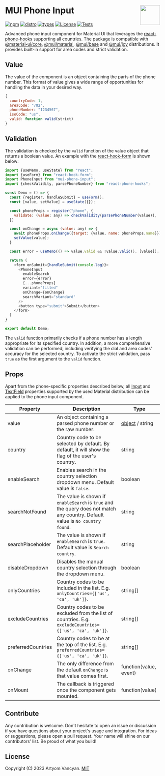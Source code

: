 # MUI Phone Input <img src="https://github.com/typesnippet.png" align="right" height="64" />

[![npm](https://img.shields.io/npm/v/mui-phone-input)](https://www.npmjs.com/package/mui-phone-input)
[![distro](https://img.shields.io/badge/distro-core%20|%20material%20|%20base%20|%20joy-blue)](https://mui.com/)
[![types](https://img.shields.io/npm/types/mui-phone-input)](https://www.npmjs.com/package/mui-phone-input)
[![License](https://img.shields.io/npm/l/mui-phone-input)](https://github.com/typesnippet/mui-phone-input/blob/master/LICENSE)
[![Tests](https://github.com/typesnippet/mui-phone-input/actions/workflows/tests.yml/badge.svg)](https://github.com/typesnippet/mui-phone-input/actions/workflows/tests.yml)

Advanced phone input component for Material UI that leverages the [react-phone-hooks](https://www.npmjs.com/package/react-phone-hooks) supporting all countries. The package is compatible with [@material-ui/core](https://v4.mui.com/), [@mui/material](https://mui.com/), [@mui/base](https://mui.com/base-ui/getting-started/) and [@mui/joy](https://mui.com/joy-ui/getting-started/) distributions. It provides built-in support for area codes and strict validation.

## Value

The value of the component is an object containing the parts of the phone number. This format of value gives a wide range of opportunities for handling the data in your desired way.

```javascript
{
  countryCode: 1,
  areaCode: "702",
  phoneNumber: "1234567",
  isoCode: "us",
  valid: function valid(strict)
}
```

## Validation

The validation is checked by the `valid` function of the value object that returns a boolean value. An example with the [react-hook-form](https://www.npmjs.com/package/react-hook-form) is shown below:

```javascript
import {useMemo, useState} from "react";
import {useForm} from "react-hook-form";
import PhoneInput from "mui-phone-input";
import {checkValidity, parsePhoneNumber} from "react-phone-hooks";

const Demo = () => {
  const {register, handleSubmit} = useForm();
  const [value, setValue] = useState({});

  const phoneProps = register("phone", {
    validate: (value: any) => checkValidity(parsePhoneNumber(value)),
  })

  const onChange = async (value: any) => {
    await phoneProps.onChange({target: {value, name: phoneProps.name}});
    setValue(value);
  }

  const error = useMemo(() => value.valid && !value.valid(), [value]);

  return (
    <form onSubmit={handleSubmit(console.log)}>
      <PhoneInput
        enableSearch
        error={error}
        {...phoneProps}
        variant="filled"
        onChange={onChange}
        searchVariant="standard"
      />
      <button type="submit">Submit</button>
    </form>
  )
}

export default Demo;
```

The `valid` function primarily checks if a phone number has a length appropriate for its specified country. In addition, a more comprehensive validation can be performed, including verifying the dial and area codes' accuracy for the selected country. To activate the strict validation, pass `true` as the first argument to the `valid` function.

## Props

Apart from the phone-specific properties described below, all [Input](https://mui.com/material-ui/api/input/#props) and [TextField](https://mui.com/material-ui/api/text-field/#props) properties supported by the used Material distribution can be applied to the phone input component.

| Property           | Description                                                                                                                   | Type                      |
|--------------------|-------------------------------------------------------------------------------------------------------------------------------|---------------------------|
| value              | An object containing a parsed phone number or the raw number.                                                                 | [object](#value) / string |
| country            | Country code to be selected by default. By default, it will show the flag of the user's country.                              | string                    |
| enableSearch       | Enables search in the country selection dropdown menu. Default value is `false`.                                              | boolean                   |
| searchNotFound     | The value is shown if `enableSearch` is `true` and the query does not match any country. Default value is `No country found`. | string                    |
| searchPlaceholder  | The value is shown if `enableSearch` is `true`. Default value is `Search country`.                                            | string                    |
| disableDropdown    | Disables the manual country selection through the dropdown menu.                                                              | boolean                   |
| onlyCountries      | Country codes to be included in the list. E.g. `onlyCountries={['us', 'ca', 'uk']}`.                                          | string[]                  |
| excludeCountries   | Country codes to be excluded from the list of countries. E.g. `excludeCountries={['us', 'ca', 'uk']}`.                        | string[]                  |
| preferredCountries | Country codes to be at the top of the list. E.g. `preferredCountries={['us', 'ca', 'uk']}`.                                   | string[]                  |
| onChange           | The only difference from the default `onChange` is that value comes first.                                                    | function(value, event)    |
| onMount            | The callback is triggered once the component gets mounted.                                                                    | function(value)           |

## Contribute

Any contribution is welcome. Don't hesitate to open an issue or discussion if you have questions about your project's usage and integration. For ideas or suggestions, please open a pull request. Your name will shine on our contributors' list. Be proud of what you build!

## License

Copyright (C) 2023 Artyom Vancyan. [MIT](https://github.com/typesnippet/mui-phone-input/blob/master/LICENSE)
